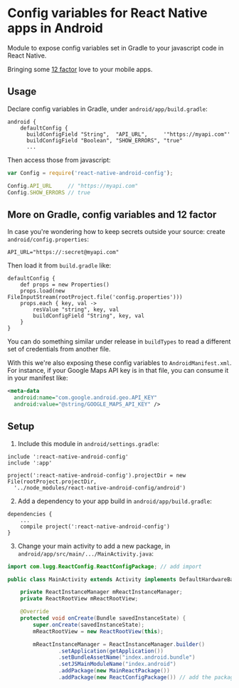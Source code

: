 # Config variables for React Native apps in Android

Module to expose config variables set in Gradle to your javascript code in React Native.

Bringing some [12 factor](http://12factor.net/config) love to your mobile apps.


## Usage

Declare config variables in Gradle, under `android/app/build.gradle`:

```
android {
    defaultConfig {
      buildConfigField "String",  "API_URL",     '"https://myapi.com"'
      buildConfigField "Boolean", "SHOW_ERRORS", "true"
      ...
```

Then access those from javascript:

```js
var Config = require('react-native-android-config');

Config.API_URL     // "https://myapi.com"
Config.SHOW_ERRORS // true
```


## More on Gradle, config variables and 12 factor

In case you're wondering how to keep secrets outside your source: create `android/config.properties`:

```
API_URL="https://:secret@myapi.com"
```

Then load it from `build.gradle` like:

```
defaultConfig {
    def props = new Properties()
    props.load(new FileInputStream(rootProject.file('config.properties')))
    props.each { key, val ->
        resValue "string", key, val
        buildConfigField "String", key, val
    }
}
```

You can do something similar under release in `buildTypes` to read a different set of credentials from another file.

With this we're also exposing these config variables to `AndroidManifest.xml`. For instance, if your Google Maps API key is in that file, you can consume it in your manifest like:

```xml
<meta-data
  android:name="com.google.android.geo.API_KEY"
  android:value="@string/GOOGLE_MAPS_API_KEY" />
```


## Setup

1. Include this module in `android/settings.gradle`:
  
  ```
  include ':react-native-android-config'
  include ':app'

  project(':react-native-android-config').projectDir = new File(rootProject.projectDir,
    '../node_modules/react-native-android-config/android')
  ```
2. Add a dependency to your app build in `android/app/build.gradle`:
  
  ```
  dependencies {
      ...
      compile project(':react-native-android-config')
  }
  ```
3. Change your main activity to add a new package, in `android/app/src/main/.../MainActivity.java`:
  
  ```java
  import com.lugg.ReactConfig.ReactConfigPackage; // add import

  public class MainActivity extends Activity implements DefaultHardwareBackBtnHandler {

      private ReactInstanceManager mReactInstanceManager;
      private ReactRootView mReactRootView;

      @Override
      protected void onCreate(Bundle savedInstanceState) {
          super.onCreate(savedInstanceState);
          mReactRootView = new ReactRootView(this);

          mReactInstanceManager = ReactInstanceManager.builder()
                  .setApplication(getApplication())
                  .setBundleAssetName("index.android.bundle")
                  .setJSMainModuleName("index.android")
                  .addPackage(new MainReactPackage())
                  .addPackage(new ReactConfigPackage()) // add the package here
  ```

